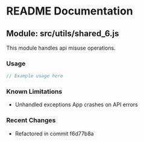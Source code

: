 # README Documentation

## Module: src/utils/shared_6.js

This module handles api misuse operations.

### Usage

```java
// Example usage here
```

### Known Limitations

- Unhandled exceptions App crashes on API errors

### Recent Changes

- Refactored in commit f6d77b8a
